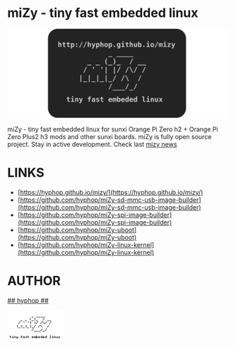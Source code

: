 # miZy - tiny fast embedded linux

![miZy - tiny fast embedded linux](pics/mizy.black.2.svg)

miZy - tiny fast embedded linux for sunxi Orange Pi Zero h2 + Orange Pi Zero Plus2 h3 mods and other sunxi boards.
miZy is fully open source project. Stay in active development. Check last [mizy news](https://hyphop.github.io/mizy/#news)

# LINKS

- [https://hyphop.github.io/mizy/](https://hyphop.github.io/mizy/)
- [https://github.com/hyphop/miZy-sd-mmc-usb-image-builder](https://github.com/hyphop/miZy-sd-mmc-usb-image-builder)
- [https://github.com/hyphop/miZy-spi-image-builder](https://github.com/hyphop/miZy-spi-image-builder)
- [https://github.com/hyphop/miZy-uboot](https://github.com/hyphop/miZy-uboot)
- [https://github.com/hyphop/miZy-linux-kernel](https://github.com/hyphop/miZy-linux-kernel)

# AUTHOR

[## hyphop ##](https://hyphop.github.io/)

![miZy](pics/miZy.logo.bw128x64x2.png)
